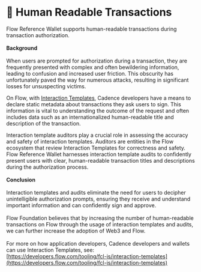 # 📖 Human Readable Transactions

Flow Reference Wallet supports human-readable transactions during transaction authorization.\
\
**Background**\
\
When users are prompted for authorization during a transaction, they are frequently presented with complex and often bewildering information, leading to confusion and increased user friction. This obscurity has unfortunately paved the way for numerous attacks, resulting in significant losses for unsuspecting victims.

On Flow, with [Interaction Templates](https://developers.flow.com/tooling/fcl-js/interaction-templates), Cadence developers have a means to declare static metadata about transactions they ask users to sign. This information is vital to understanding the outcome of the request and often includes data such as an internationalized human-readable title and description of the transaction.

Interaction template auditors play a crucial role in assessing the accuracy and safety of interaction templates. Auditors are entities in the Flow ecosystem that review Interaction Templates for correctness and safety. Flow Reference Wallet harnesses interaction template audits to confidently present users with clear, human-readable transaction titles and descriptions during the authorization process.\
\
**Conclusion**\
\
Interaction templates and audits eliminate the need for users to decipher unintelligible authorization prompts, ensuring they receive and understand important information and can confidently sign and approve.\
\
Flow Foundation believes that by increasing the number of human-readable transactions on Flow through the usage of interaction templates and audits, we can further increase the adoption of Web3 and Flow.\
\
For more on how application developers, Cadence developers and wallets can use Interaction Templates, see: [https://developers.flow.com/tooling/fcl-js/interaction-templates](https://developers.flow.com/tooling/fcl-js/interaction-templates)
